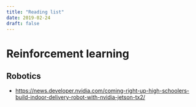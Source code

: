 ```yaml
---
title: "Reading list"
date: 2019-02-24
draft: false
---
```




# Reinforcement learning

## Robotics

* https://news.developer.nvidia.com/coming-right-up-high-schoolers-build-indoor-delivery-robot-with-nvidia-jetson-tx2/


